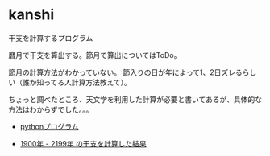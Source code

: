 # kanshi
干支を計算するプログラム

暦月で干支を算出する。節月で算出についてはToDo。

節月の計算方法がわかっていない。
節入りの日が年によって1、2日ズレるらしい（誰か知ってる人計算方法教えて）。

ちょっと調べたところ、天文学を利用した計算が必要と書いてあるが、具体的な方法はわからずでした。。。

- [pythonプログラム](https://github.com/ujibashi/kanshi/blob/master/kanshi.py)

- [1900年 - 2199年 の干支を計算した結果](https://github.com/ujibashi/kanshi/blob/master/1900-2199.csv)

